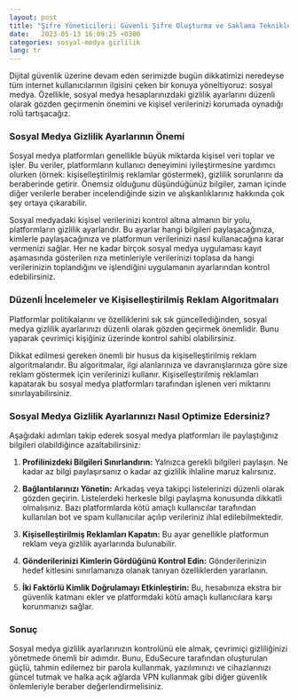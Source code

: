```yaml
---
layout: post
title: "Şifre Yöneticileri: Güvenli Şifre Oluşturma ve Saklama Teknikleri"
date:   2023-05-13 16:09:25 +0300
categories: sosyal-medya gizlilik
lang: tr
---
```


Dijital güvenlik üzerine devam eden serimizde bugün dikkatimizi neredeyse tüm internet kullanıcılarının ilgisini çeken bir konuya yöneltiyoruz: sosyal medya. Özellikle, sosyal medya hesaplarınızdaki gizlilik ayarlarını düzenli olarak gözden geçirmenin önemini ve kişisel verilerinizi korumada oynadığı rolü tartışacağız.

### Sosyal Medya Gizlilik Ayarlarının Önemi

Sosyal medya platformları genellikle büyük miktarda kişisel veri toplar ve işler. Bu veriler, platformların kullanıcı deneyimini iyileştirmesine yardımcı olurken (örnek: kişiselleştirilmiş reklamlar göstermek), gizlilik sorunlarını da beraberinde getirir. Önemsiz olduğunu düşündüğünüz bilgiler, zaman içinde diğer verilerle beraber incelendiğinde sizin ve alışkanlıklarınız hakkında çok şey ortaya çıkarabilir.

Sosyal medyadaki kişisel verilerinizi kontrol altına almanın bir yolu, platformların gizlilik ayarlarıdır. Bu ayarlar hangi bilgileri paylaşacağınıza, kimlerle paylaşacağınıza ve platformun verilerinizi nasıl kullanacağına karar vermenizi sağlar. Her ne kadar birçok sosyal medya uygulaması kayıt aşamasında gösterilen rıza metinleriyle verilerinizi toplasa da hangi verilerinizin toplandığını ve işlendiğini uygulamanın ayarlarından kontrol edebilirsiniz.

### Düzenli İncelemeler ve Kişiselleştirilmiş Reklam Algoritmaları

Platformlar politikalarını ve özelliklerini sık sık güncellediğinden, sosyal medya gizlilik ayarlarınızı düzenli olarak gözden geçirmek önemlidir. Bunu yaparak çevrimiçi kişiğiniz üzerinde kontrol sahibi olabilirsiniz.

Dikkat edilmesi gereken önemli bir husus da kişiselleştirilmiş reklam algoritmalarıdır. Bu algoritmalar, ilgi alanlarınıza ve davranışlarınıza göre size reklam göstermek için verilerinizi kullanır. Kişiselleştirilmiş reklamları kapatarak bu sosyal medya platformları tarafından işlenen veri miktarını sınırlayabilirsiniz.

### Sosyal Medya Gizlilik Ayarlarınızı Nasıl Optimize Edersiniz?

Aşağıdaki adımları takip ederek sosyal medya platformları ile paylaştığınız bilgileri olabildiğince azaltabilirsiniz:

1. **Profilinizdeki Bilgileri Sınırlandırın:** Yalnızca gerekli bilgileri paylaşın. Ne kadar az bilgi paylaşırsanız o kadar az gizlilik ihlaline maruz kalırsınız. 
    
2. **Bağlantılarınızı Yönetin:** Arkadaş veya takipçi listelerinizi düzenli olarak gözden geçirin. Listelerdeki herkesle bilgi paylaşma konusunda dikkatli olmalısınız. Bazı platformlarda kötü amaçlı kullanıcılar tarafından kullanılan bot ve spam kullanıcılar açılıp verileriniz ihlal edilebilmektedir.
    
3. **Kişiselleştirilmiş Reklamları Kapatın:** Bu ayar genellikle platformun reklam veya gizlilik ayarlarında bulunabilir.
    
4. **Gönderilerinizi Kimlerin Gördüğünü Kontrol Edin:** Gönderilerinizin hedef kitlesini sınırlamanıza olanak tanıyan özelliklerden yararlanın.
    
5. **İki Faktörlü Kimlik Doğrulamayı Etkinleştirin:** Bu, hesabınıza ekstra bir güvenlik katmanı ekler ve platformdaki kötü amaçlı kullanıcılara karşı korunmanızı sağlar.
    

### Sonuç

Sosyal medya gizlilik ayarlarınızın kontrolünü ele almak, çevrimiçi gizliliğinizi yönetmede önemli bir adımdır. Bunu, EduSecure tarafından oluşturulan güçlü, tahmin edilemez bir parola kullanmak, yazılımınızı ve cihazlarınızı güncel tutmak ve halka açık ağlarda VPN kullanmak gibi diğer güvenlik önlemleriyle beraber değerlendirmelisiniz.
